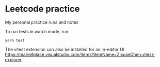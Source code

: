 # Leetcode practice

My personal practice runs and notes

To run tests in watch mode, run
```
yarn test
```

The vitest extension can also be installed for an in-editor UI https://marketplace.visualstudio.com/items?itemName=ZixuanChen.vitest-explorer